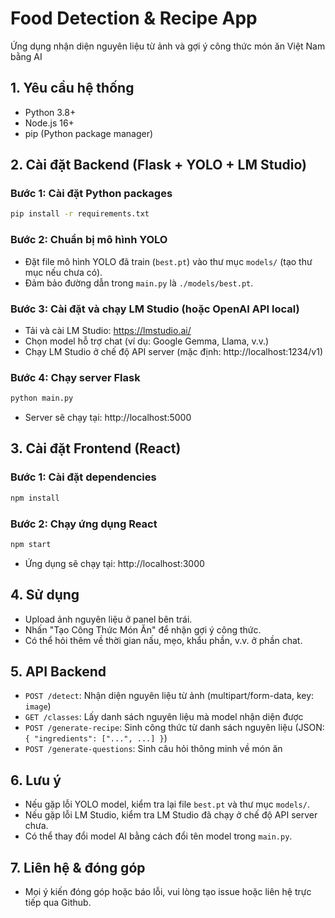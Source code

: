 # Food Detection & Recipe App

Ứng dụng nhận diện nguyên liệu từ ảnh và gợi ý công thức món ăn Việt Nam bằng AI

## 1. Yêu cầu hệ thống
- Python 3.8+
- Node.js 16+
- pip (Python package manager)

## 2. Cài đặt Backend (Flask + YOLO + LM Studio)

### Bước 1: Cài đặt Python packages

```bash
pip install -r requirements.txt
```

### Bước 2: Chuẩn bị mô hình YOLO
- Đặt file mô hình YOLO đã train (`best.pt`) vào thư mục `models/` (tạo thư mục nếu chưa có).
- Đảm bảo đường dẫn trong `main.py` là `./models/best.pt`.

### Bước 3: Cài đặt và chạy LM Studio (hoặc OpenAI API local)
- Tải và cài LM Studio: https://lmstudio.ai/
- Chọn model hỗ trợ chat (ví dụ: Google Gemma, Llama, v.v.)
- Chạy LM Studio ở chế độ API server (mặc định: http://localhost:1234/v1)

### Bước 4: Chạy server Flask

```bash
python main.py
```
- Server sẽ chạy tại: http://localhost:5000

## 3. Cài đặt Frontend (React)

### Bước 1: Cài đặt dependencies

```bash
npm install
```

### Bước 2: Chạy ứng dụng React

```bash
npm start
```
- Ứng dụng sẽ chạy tại: http://localhost:3000

## 4. Sử dụng
- Upload ảnh nguyên liệu ở panel bên trái.
- Nhấn "Tạo Công Thức Món Ăn" để nhận gợi ý công thức.
- Có thể hỏi thêm về thời gian nấu, mẹo, khẩu phần, v.v. ở phần chat.

## 5. API Backend
- `POST /detect`: Nhận diện nguyên liệu từ ảnh (multipart/form-data, key: `image`)
- `GET /classes`: Lấy danh sách nguyên liệu mà model nhận diện được
- `POST /generate-recipe`: Sinh công thức từ danh sách nguyên liệu (JSON: `{ "ingredients": ["...", ...] }`)
- `POST /generate-questions`: Sinh câu hỏi thông minh về món ăn

## 6. Lưu ý
- Nếu gặp lỗi YOLO model, kiểm tra lại file `best.pt` và thư mục `models/`.
- Nếu gặp lỗi LM Studio, kiểm tra LM Studio đã chạy ở chế độ API server chưa.
- Có thể thay đổi model AI bằng cách đổi tên model trong `main.py`.

## 7. Liên hệ & đóng góp
- Mọi ý kiến đóng góp hoặc báo lỗi, vui lòng tạo issue hoặc liên hệ trực tiếp qua Github.
